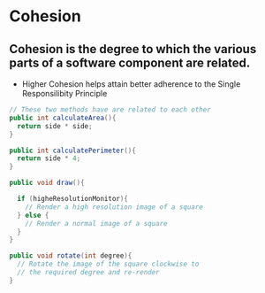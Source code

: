 # Cohesion

## Cohesion is the degree to which the various parts of a software component are related.

* Higher Cohesion helps attain better adherence to the Single Responsilibity Principle

``` java
// These two methods have are related to each other
public int calculateArea(){
  return side * side;
}

public int calculatePerimeter(){
  return side * 4;
}
```

``` java
public void draw(){

  if (higheResolutionMonitor){
    // Render a high resolution image of a square
  } else {
    // Render a normal image of a square
  }
}

public void rotate(int degree){
  // Rotate the image of the square clockwise to
  // the required degree and re-render
}
```
